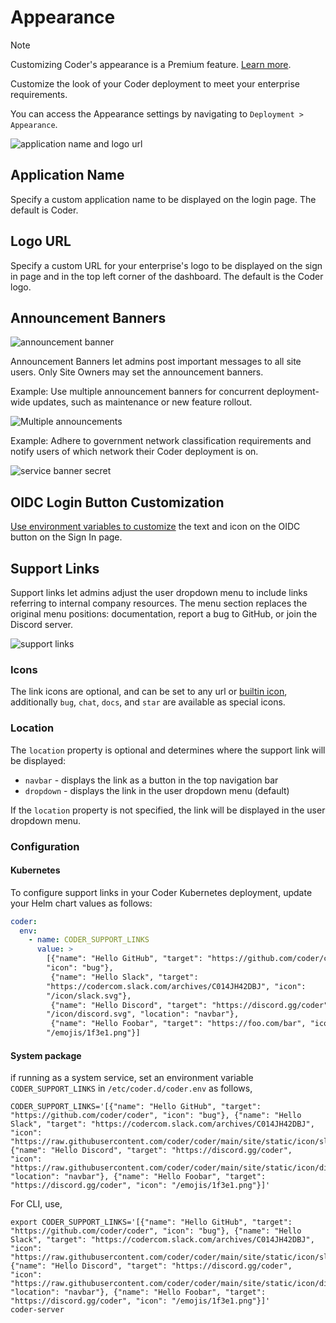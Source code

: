 # Appearance

> [!NOTE]
> Customizing Coder's appearance is a Premium feature.
> [Learn more](https://coder.com/pricing#compare-plans).

Customize the look of your Coder deployment to meet your enterprise
requirements.

You can access the Appearance settings by navigating to
`Deployment > Appearance`.

![application name and logo url](../../images/admin/setup/appearance/application-name-logo-url.png)

## Application Name

Specify a custom application name to be displayed on the login page. The default
is Coder.

## Logo URL

Specify a custom URL for your enterprise's logo to be displayed on the sign in
page and in the top left corner of the dashboard. The default is the Coder logo.

## Announcement Banners

![announcement banner](../../images/admin/setup/appearance/announcement_banner_settings.png)

Announcement Banners let admins post important messages to all site users. Only
Site Owners may set the announcement banners.

Example: Use multiple announcement banners for concurrent deployment-wide
updates, such as maintenance or new feature rollout.

![Multiple announcements](../../images/admin/setup/appearance/multiple-banners.PNG)

Example: Adhere to government network classification requirements and notify
users of which network their Coder deployment is on.

![service banner secret](../../images/admin/setup/appearance/service-banner-secret.png)

## OIDC Login Button Customization

[Use environment variables to customize](../users/oidc-auth/index.md#oidc-login-customization)
the text and icon on the OIDC button on the Sign In page.

## Support Links

Support links let admins adjust the user dropdown menu to include links
referring to internal company resources. The menu section replaces the original
menu positions: documentation, report a bug to GitHub, or join the Discord
server.

![support links](../../images/admin/setup/appearance/support-links.png)

### Icons

The link icons are optional, and can be set to any url or
[builtin icon](../templates/extending-templates/icons.md#bundled-icons),
additionally `bug`, `chat`, `docs`, and `star` are available as special icons.

### Location

The `location` property is optional and determines where the support link will
be displayed:

- `navbar` - displays the link as a button in the top navigation bar
- `dropdown` - displays the link in the user dropdown menu (default)

If the `location` property is not specified, the link will be displayed in the
user dropdown menu.

### Configuration

#### Kubernetes

To configure support links in your Coder Kubernetes deployment, update your Helm
chart values as follows:

```yaml
coder:
  env:
    - name: CODER_SUPPORT_LINKS
      value: >
        [{"name": "Hello GitHub", "target": "https://github.com/coder/coder",
        "icon": "bug"},
         {"name": "Hello Slack", "target":
        "https://codercom.slack.com/archives/C014JH42DBJ", "icon":
        "/icon/slack.svg"},
         {"name": "Hello Discord", "target": "https://discord.gg/coder", "icon":
        "/icon/discord.svg", "location": "navbar"},
         {"name": "Hello Foobar", "target": "https://foo.com/bar", "icon":
        "/emojis/1f3e1.png"}]
```

#### System package

if running as a system service, set an environment variable
`CODER_SUPPORT_LINKS` in `/etc/coder.d/coder.env` as follows,

```env
CODER_SUPPORT_LINKS='[{"name": "Hello GitHub", "target": "https://github.com/coder/coder", "icon": "bug"}, {"name": "Hello Slack", "target": "https://codercom.slack.com/archives/C014JH42DBJ", "icon": "https://raw.githubusercontent.com/coder/coder/main/site/static/icon/slack.svg"}, {"name": "Hello Discord", "target": "https://discord.gg/coder", "icon": "https://raw.githubusercontent.com/coder/coder/main/site/static/icon/discord.svg", "location": "navbar"}, {"name": "Hello Foobar", "target": "https://discord.gg/coder", "icon": "/emojis/1f3e1.png"}]'
```

For CLI, use,

```shell
export CODER_SUPPORT_LINKS='[{"name": "Hello GitHub", "target": "https://github.com/coder/coder", "icon": "bug"}, {"name": "Hello Slack", "target": "https://codercom.slack.com/archives/C014JH42DBJ", "icon": "https://raw.githubusercontent.com/coder/coder/main/site/static/icon/slack.svg"}, {"name": "Hello Discord", "target": "https://discord.gg/coder", "icon": "https://raw.githubusercontent.com/coder/coder/main/site/static/icon/discord.svg", "location": "navbar"}, {"name": "Hello Foobar", "target": "https://discord.gg/coder", "icon": "/emojis/1f3e1.png"}]'
coder-server
```
